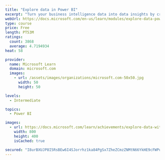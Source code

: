 ```yaml
---
title: "Explore data in Power BI"
excerpt: "Turn your business intelligence data into data insights by creating and configuring Power BI dashboards."
webUrl: https://docs.microsoft.com/en-us/learn/modules/explore-data-power-bi/
type: course
price: Free
length: PT53M
ratings:
  count: 3868
  average: 4.7194934
heat: 58

provider:
  name: Microsoft Learn
  domain: microsoft.com
  images:
    - url: /assets/images/organizations/microsoft.com-50x50.jpg
      width: 50
      height: 50

levels:
  - Intermediate

topics:
  - Power BI

images:
  - url: https://docs.microsoft.com/learn/achievements/explore-data-with-power-bi-desktop-social.png
    width: 800
    height: 400
    isCached: true

secured: "I8urBXUJP8I5RsBEw6I4SJorrhz1ka84PgSx7ZheZCmzZNMtN66YkHE9cFWPuwkacpldQbj6cOOSia9bhhCM40EvF3p3bSPXdmP0ZNntrZ3v5jVEl1DOpDnWsrKciRqA8Cvll3+T1QD7ZWrQVt+zV4iIVIsU+MJJ7+PQbk2p6IngKVYIRA21ucqwcsnO9INTMI4vCGMBPIHsbEWlVBSfi+N7mC9oebJBwjiRF1YeVZXRqAa8pAMothGO/O/IDNabUGrSMEJzd2Vnf/HQjhxDsX6mg/ruOOQDWCgHYkkfbmKvlI9ycAqQXo6uKEW1GLCb5UNfqD6sHZM/xdc9DzklI7fgcRIeBotlHvwKK4gFTq3BPo8F+qJsYNz31HQDlpLMQnu0Qm3/nwDfCGVKiWL8eK2nJwx/5j5BDZaK2d51riY=;oFZFoQuZNI1DnftPe+OkKw=="
---
```


